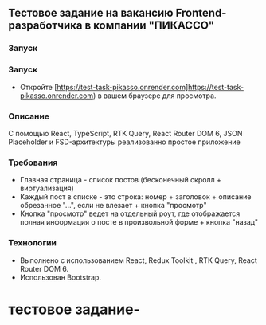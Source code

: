 ## Тестовое задание на вакансию Frontend-разработчика в компании "ПИКАССО"

### Запуск
### Запуск
- Откройте [https://test-task-pikasso.onrender.com]https://test-task-pikasso.onrender.com) в вашем браузере для просмотра.


### Описание

С помощью  React, TypeScript, RTK Query, React Router DOM 6, JSON Placeholder и FSD-архитектуры реализованно простое приложение 


### Требования

- Главная страница - список постов (бесконечный скролл + виртуализация)
- Каждый пост в списке - это строка: номер + заголовок + описание обрезанное "...", если не влезает + кнопка "просмотр"
- Кнопка "просмотр" ведет на отдельный роут, где отображается полная информация о посте в произвольной форме + кнопка "назад"


### Технологии

- Выполнено с использованием React, Redux Toolkit , RTK Query, React Router DOM 6.
- Использован Bootstrap.


# тестовое задание-
